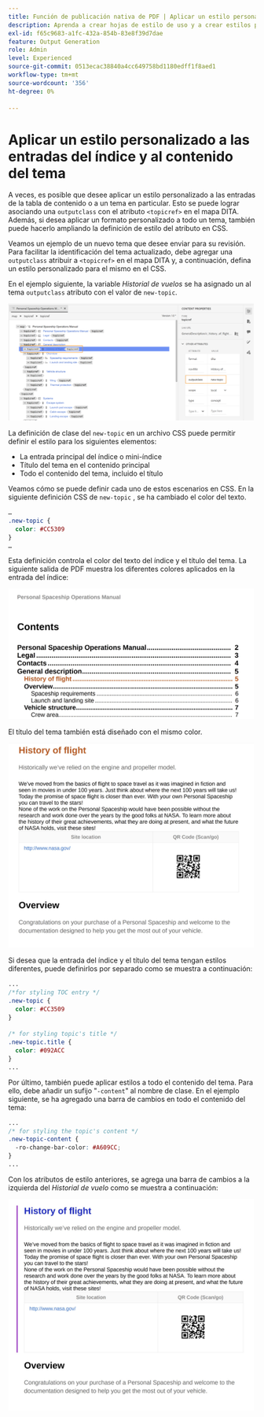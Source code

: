 ```yaml
---
title: Función de publicación nativa de PDF | Aplicar un estilo personalizado a las entradas del índice y al contenido del tema
description: Aprenda a crear hojas de estilo de uso y a crear estilos para el contenido.
exl-id: f65c9683-a1fc-432a-854b-83e8f39d7dae
feature: Output Generation
role: Admin
level: Experienced
source-git-commit: 0513ecac38840a4cc649758bd1180edff1f8aed1
workflow-type: tm+mt
source-wordcount: '356'
ht-degree: 0%

---
```


# Aplicar un estilo personalizado a las entradas del índice y al contenido del tema

A veces, es posible que desee aplicar un estilo personalizado a las entradas de la tabla de contenido o a un tema en particular. Esto se puede lograr asociando una `outputclass` con el atributo `<topicref>` en el mapa DITA. Además, si desea aplicar un formato personalizado a todo un tema, también puede hacerlo ampliando la definición de estilo del atributo en CSS.

Veamos un ejemplo de un nuevo tema que desee enviar para su revisión. Para facilitar la identificación del tema actualizado, debe agregar una `outputclass` atribuir a `<topicref>` en el mapa DITA y, a continuación, defina un estilo personalizado para el mismo en el CSS.

En el ejemplo siguiente, la variable *Historial de vuelos* se ha asignado un al tema `outputclass` atributo con el valor de `new-topic`.

<img src="./assets/new-topic-attribute-in-map.png" width="500">

La definición de clase del `new-topic` en un archivo CSS puede permitir definir el estilo para los siguientes elementos:
* La entrada principal del índice o mini-índice
* Título del tema en el contenido principal
* Todo el contenido del tema, incluido el título

Veamos cómo se puede definir cada uno de estos escenarios en CSS. En la siguiente definición CSS de `new-topic` , se ha cambiado el color del texto.

```css
…
.new-topic {
  color: #CC5309
}
…
```

Esta definición controla el color del texto del índice y el título del tema. La siguiente salida de PDF muestra los diferentes colores aplicados en la entrada del índice:

<img src="./assets/pdf-output-toc-entry.jpg" width="500">

El título del tema también está diseñado con el mismo color.

<img src="./assets/pdf-output-topic-title.jpg" width="500">

Si desea que la entrada del índice y el título del tema tengan estilos diferentes, puede definirlos por separado como se muestra a continuación:

```css
...
/*for styling TOC entry */
.new-topic {
  color: #CC3509
}

/* for styling topic's title */
.new-topic.title {
  color: #092ACC
}
...
```

Por último, también puede aplicar estilos a todo el contenido del tema. Para ello, debe añadir un sufijo &quot;`-content`&quot; al nombre de clase. En el ejemplo siguiente, se ha agregado una barra de cambios en todo el contenido del tema:

```css
...
/* for styling the topic's content */
.new-topic-content {
  -ro-change-bar-color: #A609CC;
}
...
```

Con los atributos de estilo anteriores, se agrega una barra de cambios a la izquierda del *Historial de vuelo* como se muestra a continuación:

<img src="./assets/pdf-output-topic-content.jpg" width="500">
